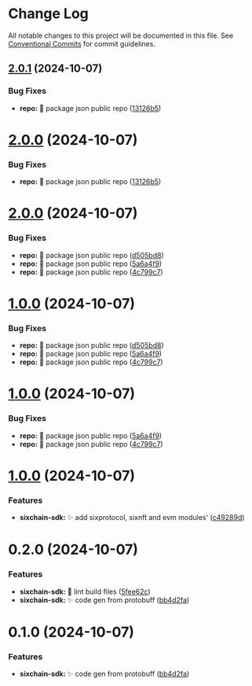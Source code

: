 # Change Log

All notable changes to this project will be documented in this file.
See [Conventional Commits](https://conventionalcommits.org) for commit guidelines.

## [2.0.1](https://github.com/thesixnetwork/sixchain-sdk/compare/@thesixnetwork/sixchain-sdk@2.0.0...@thesixnetwork/sixchain-sdk@2.0.1) (2024-10-07)


### Bug Fixes

* **repo:** :bug: package json public repo ([13126b5](https://github.com/thesixnetwork/sixchain-sdk/commit/13126b55bc28601a4e947ce4691e60033952569e))





# [2.0.0](https://github.com/thesixnetwork/sixchain-sdk/compare/@thesixnetwork/sixchain-sdk@2.0.0...@thesixnetwork/sixchain-sdk@2.0.0) (2024-10-07)


### Bug Fixes

* **repo:** :bug: package json public repo ([13126b5](https://github.com/thesixnetwork/sixchain-sdk/commit/13126b55bc28601a4e947ce4691e60033952569e))





# [2.0.0](https://github.com/thesixnetwork/sixchain-sdk/compare/@thesixnetwork/sixchain-sdk@1.0.0...@thesixnetwork/sixchain-sdk@2.0.0) (2024-10-07)


### Bug Fixes

* **repo:** :bug: package json public repo ([d505bd8](https://github.com/thesixnetwork/sixchain-sdk/commit/d505bd826e78a0803447849ca1375e52269bd250))
* **repo:** :bug: package json public repo ([5a6a4f9](https://github.com/thesixnetwork/sixchain-sdk/commit/5a6a4f9fbb51023e077753f3940a66a318b1a92c))
* **repo:** :bug: package json public repo ([4c799c7](https://github.com/thesixnetwork/sixchain-sdk/commit/4c799c7ff52c3689a3fa9baebf5dd5747875647b))





# [1.0.0](https://github.com/thesixnetwork/sixchain-sdk/compare/@thesixnetwork/sixchain-sdk@1.0.0...@thesixnetwork/sixchain-sdk@1.0.0) (2024-10-07)


### Bug Fixes

* **repo:** :bug: package json public repo ([d505bd8](https://github.com/thesixnetwork/sixchain-sdk/commit/d505bd826e78a0803447849ca1375e52269bd250))
* **repo:** :bug: package json public repo ([5a6a4f9](https://github.com/thesixnetwork/sixchain-sdk/commit/5a6a4f9fbb51023e077753f3940a66a318b1a92c))
* **repo:** :bug: package json public repo ([4c799c7](https://github.com/thesixnetwork/sixchain-sdk/commit/4c799c7ff52c3689a3fa9baebf5dd5747875647b))





# [1.0.0](https://github.com/thesixnetwork/sixchain-sdk/compare/@thesixnetwork/sixchain-sdk@1.0.0...@thesixnetwork/sixchain-sdk@1.0.0) (2024-10-07)


### Bug Fixes

* **repo:** :bug: package json public repo ([5a6a4f9](https://github.com/thesixnetwork/sixchain-sdk/commit/5a6a4f9fbb51023e077753f3940a66a318b1a92c))
* **repo:** :bug: package json public repo ([4c799c7](https://github.com/thesixnetwork/sixchain-sdk/commit/4c799c7ff52c3689a3fa9baebf5dd5747875647b))





# [1.0.0](https://github.com/thesixnetwork/sixchain-sdk/compare/@thesixnetwork/sixchain-sdk@0.2.0...@thesixnetwork/sixchain-sdk@1.0.0) (2024-10-07)


### Features

* **sixchain-sdk:** :sparkles: add sixprotocol, sixnft and evm modules' ([c49289d](https://github.com/thesixnetwork/sixchain-sdk/commit/c49289d442a726d30d2bb029b3af271883fdb80a))





# 0.2.0 (2024-10-07)


### Features

* **sixchain-sdk:** :art: lint build files ([5fee62c](https://github.com/thesixnetwork/sixchain-sdk/commit/5fee62c4ed01cf9b4514662aa7ed03859f3a5308))
* **sixchain-sdk:** :sparkles: code gen from protobuff ([bb4d2fa](https://github.com/thesixnetwork/sixchain-sdk/commit/bb4d2faeac83e7fd450b0ce6b8c478e298de79e7))





# 0.1.0 (2024-10-07)


### Features

* **sixchain-sdk:** :sparkles: code gen from protobuff ([bb4d2fa](https://github.com/thesixnetwork/sixchain-sdk/commit/bb4d2faeac83e7fd450b0ce6b8c478e298de79e7))
